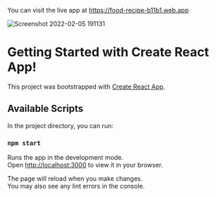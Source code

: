 You can visit the live app at https://food-recipe-b11b1.web.app



![Screenshot 2022-02-05 191131](https://user-images.githubusercontent.com/62740219/152644568-af599470-f78c-40e6-abfa-726b6e5bd9be.png)



# Getting Started with Create React App!
This project was bootstrapped with [Create React App](https://github.com/facebook/create-react-app).

## Available Scripts

In the project directory, you can run:

### `npm start`

Runs the app in the development mode.\
Open [http://localhost:3000](http://localhost:3000) to view it in your browser.

The page will reload when you make changes.\
You may also see any lint errors in the console.
